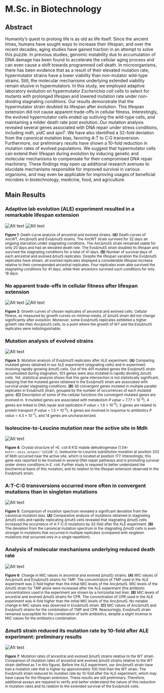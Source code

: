 # M.Sc. in Biotechnology

## Abstract

Humanity’s quest to prolong life is as old as life itself. Since the ancient times, humans have sought ways to increase their lifespan, and over the recent decades, aging studies have gained traction in an attempt to solve this puzzle. In previous studies, genomic instability due to accumulation of DNA damage has been found to accelerate the cellular aging process and can even cause a shift towards programmed cell death. In microorganisms, there has been evidence that as a result of their elevated mutation rate, hypermutator strains have a lower viability than non-mutator wild-type strains. Still, the molecular mechanisms underlying extended viability remain elusive in hypermutators. In this study, we employed adaptive laboratory evolution on hypermutator _Escherichia coli_ cells to select for mutants with prolonged lifespan and lowered mutation rate under non-dividing stagnating conditions. Our results demonstrate that the hypermutator strain doubled its lifespan after evolution. This lifespan extension did not cause apparent trade-offs in cellular fitness. Interestingly, the evolved hypermutator cells ended up outliving the wild-type cells, and maintaining a milder death rate post evolution. Our mutation analysis revealed several genes associated with DNA repair under stress conditions, including _mdh_, _yidC_ and _spoT_. We have also identified a 32-fold deviation from the canonical mutation bias, favoring A:T to C:G transversion. Furthermore, our preliminary results have shown a 10-fold reduction in mutation rates of evolved populations. We suggest that hypermutator cells can extend their lifespan during evolution by inducing genetic and molecular mechanisms to compensate for their compromised DNA repair machinery. These findings may open up additional research avenues to elucidate mechanisms responsible for improved survival in various organisms, and may even be applicable for improving usages of beneficial microbes in biotechnology, medicine, food, and agriculture.

## Main Results

### Adaptive lab evolution (ALE) experiment resulted in a remarkable lifespan extension

![Alt text](Figures/1.1_Death_curve_final.png)
![Alt text](Figures/1.2_Bar_graph_for_dmuts_anc_vs_evo_cols_for_lifespan_final.png)

<sub>**Figure 1**: Death curve analysis of ancestral and evolved strains.
**(A)** Death curves of AncWT, Anc&Delta;mutS and Evo&Delta;mutS strains. The AncWT strain survived for 32 days an ongoing starvation under stagnating conditions. The Anc&Delta;mutS strain remained viable for only 20 days and had an elevated death rate. The Evo&Delta;mutS strain doubled its lifespan and survived the stagnating conditions for a total of 41 days. **(B)** Number of survival days of each ancestral and evolved &Delta;mutS replicates. Despite the lifespan variation the Evo&Delta;mutS replicates have shown, all evolved replicates displayed a considerable lifespan increase relative to their corresponded ancestral replicates. Four replicates even able survived the stagnating conditions for 41 days, while their ancestors survived such conditions for only 18 days. </sub>

### No apparent trade-offs in cellular fitness after lifespan extension

![Alt text](Figures/2.1_Rep_4_Rep_5_final.png)
![Alt text](Figures/2.2_Rep_6_Rep_10_final.png)

<sub> **Figure 2**: Growth curves of chosen replicates of ancestral and evolved cells.
Cellular fitness, as measured by growth curves on minimal media, of &Delta;mutS strain did not change significantly after evolution. Moreover, some Evo&Delta;mutS replicates exhibited a higher growth rate than Anc&Delta;mutS cells, to a point where the growth of WT and the Evo$\Delta$mutS replicates were indistinguishable. </sub>

### Mutation analysis of evolved strains

![Alt text](Figures/3_271022_new_new_muts_all_fis_combined_final.png)

<sub> **Figure 3**: Mutation analysis of Evo$\Delta$mutS replicates after ALE experiment.
**(A)** Comparing mutated genes obtained in our ALE experiment (stagnating cells) and in experiment involving rapidly growing &Delta;mutS cells. Out of the 401 mutated genes the Evo&Delta;mutS strain accumulated during stagnation, 103 genes were also mutated in rapidly dividing &Delta;mutS cells. Yet, statistical analysis shows that this gene intersection is not statistically significant, implying that the mutated genes obtained in the Evo&Delta;mutS strain are associated with survival under stagnating conditions. **(B)** 36 convergent genes mutated in multiple parallel replicates in Evo$\Delta$mutS strain, grouped by the number of occurrences of each mutated gene. **(C)** Description of some of the cellular functions the convergent mutated genes are involved in. 9 mutated genes are associated with metabolism _P value_ = 7.77 &times; 10<sup>-3</sup>), 4 genes are linked to DNA repair and replication _P value_ = 1.6 &times; 10<sup>-5</sup>), 5 genes are related to protein transport _P value_ = 1.5 &times; 10<sup>-2</sup>), 4 genes are involved in response to antibiotics _P value_ = 4.3 &times; 10<sup>-7</sup>), and 14 genes are uncharacterized.

 </sub>

### Isoleucine-to-Leucine mutation near the active site in Mdh

![Alt text](Figures/4_mdh%20sturcture%20fig%20-%20white%20background%203.png)

<sub> **Figure 4**: Crystal structure of \*E. coli
8 K12 malate dehydrogenase (1.54`r knitr::asis_output('\U212B')`).
Isoleucine-to-Leucine substitution mutation at position 333 of Mdh occurred near the active site, which is located at position 177. Interestingly, this gene was reported to be involved in several DNA repair pathways and in promoting survival under stress conditions in _E. coli_. Further study is required to better understand the biochemical basis of this mutation, and its relation to the lifespan extension observed in the Evo&Delta;mutS strain.

</sub>

### A:T-C:G transversions occurred more often in convergent mutations than in singleton mutations

![Alt text](Figures/5_201122_mutation_bias_for_presentation_3.png)

<sub> **Figure 5**: Comparison of mutation spectrum revealed a significant deviation from the canonical mutation bias.
**(A)** Comparative analysis of mutations obtained in stagnating &Delta;mutS cells and rapidly replicating &Delta;mutS cells revealed that stagnating &Delta;mutS cells increased the occurrence of A:T-C:G mutations by 32-fold after the ALE experiment. **(B)** The deviation from the canonical mutation spectrum in the stagnating &Delta;mutS cells is even stronger in mutations that occurred in multiple replicates (compared with singleton mutations that occurred only in a single repetition).

</sub>

### Analysis of molecular mechanisms underlying reduced death rate

![Alt text](Figures/6_271022_new_new_MIC_anc_vs_evo_final_.png)

<sub> **Figure 6**: Change in MIC values in ancestral and evolved &Delta;mutS} strains.
**(A)** MIC values of Anc&Delta;mutS and Evo&Delta;mutS strains for TMP. The concentration of TMP used in the ALE experiment was 2-fold higher than the initial MIC levels of the Anc&Delta;mutS. MIC levels of the &Delta;mutS strain for TMP alone were increased after the ALE experiment (the antibiotic concentrations used in the experiment are shown by a horizontal red line). **(B)** MIC levels of ancestral and evolved &Delta;mutS strains for CPR. The concentration of CPR used in the ALE experiment was 4-fold higher than the initial MIC levels of the Anc&Delta;mutS. No notable change in MIC values was observed in Evo&Delta;mutS strain.
**(C)** MIC values of Anc&Delta;mutS and Evo&Delta;mutS strains for the combination of TMP and CPR. Reassuringly, Evo&Delta;mutS strain remained susceptible for the combination of both antibiotics, despite a slight incense in MIC values for the antibiotics combination.
</sub>

### &Delta;mutS strain reduced its mutation rate by 10-fold after ALE experiment: preliminary results

![Alt text](Figures/7_201122_mutation_rate_relative_to%20WT.png)

<sub> **Figure 7**: Mutation rates of ancestral and evolved &Delta;mutS strains relative to the WT strain.
Comparison of mutation rates of ancestral and evolved &Delta;mutS strains relative to the WT strain (defined as 1 in this figure). Before the ALE experiment, our Anc&Delta;mutS strain have had a mutation rate that is higher by approximately 100-fold than the WT strain. The Evo&Delta;mutS strain reduced its mutation rate by 10-fold after the ALE experiment, which may have cause for the lifespan extension. These results are still preliminary. Therefore, additional assays are required to verify and better understand the nature of this reduction in mutation rates and its relation to the extended survival of the Evo&Delta;mutS cells.

</sub>
